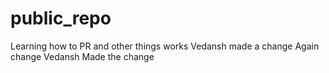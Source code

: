 # public_repo
Learning how to PR and other things works
Vedansh made a change
Again change
Vedansh Made the change
